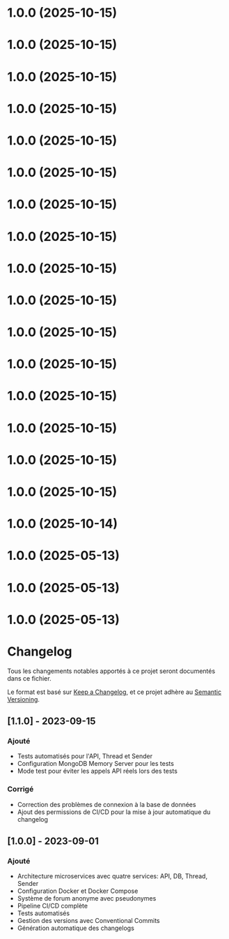 # 1.0.0 (2025-10-15)



# 1.0.0 (2025-10-15)



# 1.0.0 (2025-10-15)



# 1.0.0 (2025-10-15)



# 1.0.0 (2025-10-15)



# 1.0.0 (2025-10-15)



# 1.0.0 (2025-10-15)



# 1.0.0 (2025-10-15)



# 1.0.0 (2025-10-15)



# 1.0.0 (2025-10-15)



# 1.0.0 (2025-10-15)



# 1.0.0 (2025-10-15)



# 1.0.0 (2025-10-15)



# 1.0.0 (2025-10-15)



# 1.0.0 (2025-10-15)



# 1.0.0 (2025-10-15)



# 1.0.0 (2025-10-14)



# 1.0.0 (2025-05-13)



# 1.0.0 (2025-05-13)



# 1.0.0 (2025-05-13)



# Changelog

Tous les changements notables apportés à ce projet seront documentés dans ce fichier.

Le format est basé sur [Keep a Changelog](https://keepachangelog.com/fr/1.0.0/),
et ce projet adhère au [Semantic Versioning](https://semver.org/spec/v2.0.0.html).

## [1.1.0] - 2023-09-15

### Ajouté
- Tests automatisés pour l'API, Thread et Sender
- Configuration MongoDB Memory Server pour les tests
- Mode test pour éviter les appels API réels lors des tests

### Corrigé
- Correction des problèmes de connexion à la base de données
- Ajout des permissions de CI/CD pour la mise à jour automatique du changelog

## [1.0.0] - 2023-09-01

### Ajouté
- Architecture microservices avec quatre services: API, DB, Thread, Sender
- Configuration Docker et Docker Compose
- Système de forum anonyme avec pseudonymes
- Pipeline CI/CD complète
- Tests automatisés
- Gestion des versions avec Conventional Commits
- Génération automatique des changelogs 